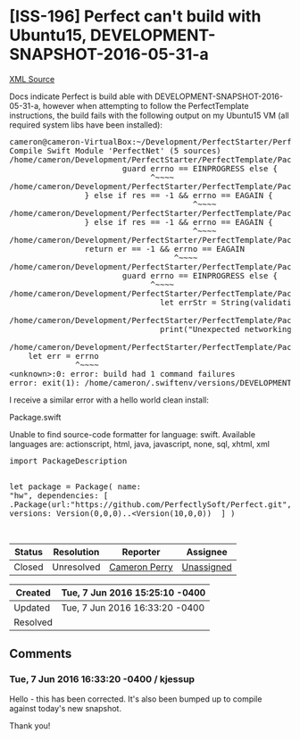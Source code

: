 # [ISS-196] Perfect can't build with Ubuntu15, DEVELOPMENT-SNAPSHOT-2016-05-31-a

[XML Source](./xml/ISS-196.xml)
<p><p>Docs indicate Perfect is build able with DEVELOPMENT-SNAPSHOT-2016-05-31-a, however when attempting to follow the PerfectTemplate instructions, the build fails with the following output on my Ubuntu15 VM (all required system libs have been installed):</p>

<div class="code panel" style="border-width: 1px;"><div class="codeContent panelContent">
<pre class="code-java">
cameron@cameron-VirtualBox:~/Development/PerfectStarter/PerfectTemplate$ swift build
Compile Swift Module 'PerfectNet' (5 sources)
/home/cameron/Development/PerfectStarter/PerfectTemplate/Packages/PerfectNet-0.4.0/Sources/NetNamedPipe.swift:187:10: error: use of unresolved identifier 'errno'
                        guard errno == EINPROGRESS <span class="code-keyword">else</span> {
                              ^~~~~
/home/cameron/Development/PerfectStarter/PerfectTemplate/Packages/PerfectNet-0.4.0/Sources/NetNamedPipe.swift:259:26: error: use of unresolved identifier 'errno'
                } <span class="code-keyword">else</span> <span class="code-keyword">if</span> res == -1 &amp;&amp; errno == EAGAIN {
                                       ^~~~~
/home/cameron/Development/PerfectStarter/PerfectTemplate/Packages/PerfectNet-0.4.0/Sources/NetNamedPipe.swift:324:26: error: use of unresolved identifier 'errno'
                } <span class="code-keyword">else</span> <span class="code-keyword">if</span> res == -1 &amp;&amp; errno == EAGAIN {
                                       ^~~~~
/home/cameron/Development/PerfectStarter/PerfectTemplate/Packages/PerfectNet-0.4.0/Sources/NetTCP.swift:129:22: error: use of unresolved identifier 'errno'
                <span class="code-keyword">return</span> er == -1 &amp;&amp; errno == EAGAIN
                                   ^~~~~
/home/cameron/Development/PerfectStarter/PerfectTemplate/Packages/PerfectNet-0.4.0/Sources/NetTCP.swift:463:10: error: use of unresolved identifier 'errno'
                        guard errno == EINPROGRESS <span class="code-keyword">else</span> {
                              ^~~~~
/home/cameron/Development/PerfectStarter/PerfectTemplate/Packages/PerfectNet-0.4.0/Sources/NetTCP.swift:556:56: error: use of unresolved identifier 'errno'
                                let errStr = <span class="code-object">String</span>(validatingUTF8: strerror(Int32(errno))) ?? <span class="code-quote">"NO MESSAGE"</span>
                                                                                   ^~~~~
/home/cameron/Development/PerfectStarter/PerfectTemplate/Packages/PerfectNet-0.4.0/Sources/NetTCP.swift:557:43: error: use of unresolved identifier 'errno'
                                print(<span class="code-quote">"Unexpected networking error: \(errno) '\(errStr)'"</span>)
                                                                      ^~~~~
/home/cameron/Development/PerfectStarter/PerfectTemplate/Packages/PerfectNet-0.4.0/Sources/Net.swift:91:15: error: use of unresolved identifier 'errno'
    let err = errno
              ^~~~~
&lt;unknown&gt;:0: error: build had 1 command failures
error: exit(1): /home/cameron/.swiftenv/versions/DEVELOPMENT-SNAPSHOT-2016-05-31-a/usr/bin/swift-build-tool -f /home/cameron/Development/PerfectStarter/PerfectTemplate/.build/debug.yaml
</pre>
</div></div>

<p>I receive a similar error with a hello world clean install:</p>

<p>Package.swift</p>
<div class="code panel" style="border-width: 1px;"><div class="codeContent panelContent">
<div class="error"><span class="error">Unable to find source-code formatter for language: swift.</span> Available languages are: actionscript, html, java, javascript, none, sql, xhtml, xml</div><pre>
<span class="code-keyword">import</span> PackageDescription

let <span class="code-keyword">package</span> = Package(
    name: <span class="code-quote">"hw"</span>,
    dependencies: [
     .Package(url:<span class="code-quote">"https:<span class="code-comment">//github.com/PerfectlySoft/Perfect.git"</span>, versions: Version(0,0,0)..&lt;Version(10,0,0))
</span>    ]
)

</pre>
</div></div></p>





Status|Resolution|Reporter|Assignee
------|----------|--------|--------
Closed|Unresolved|[Cameron Perry](iamcam)|[Unassigned]($-1)





Created|Tue, 7 Jun 2016 15:25:10 -0400
-------|--------------
Updated|Tue, 7 Jun 2016 16:33:20 -0400
Resolved|


## Comments




### Tue, 7 Jun 2016 16:33:20 -0400 / kjessup 

<p><p>Hello - this has been corrected. It's also been bumped up to compile against today's new snapshot.</p>

<p>Thank you!</p></p>


